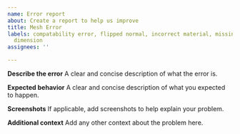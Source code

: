 ```yaml
---
name: Error report
about: Create a report to help us improve
title: Mesh Error
labels: compatability error, flipped normal, incorrect material, missing asset, wrong
  dimension
assignees: ''

---
```


**Describe the error**
A clear and concise description of what the error is.

**Expected behavior**
A clear and concise description of what you expected to happen.

**Screenshots**
If applicable, add screenshots to help explain your problem.

**Additional context**
Add any other context about the problem here.
